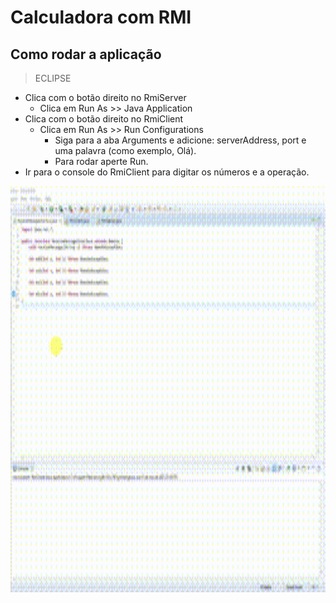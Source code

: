 # Calculadora com RMI

## Como rodar a aplicação 

> ECLIPSE
- Clica com o botão direito no RmiServer
  - Clica em Run As >> Java Application
- Clica com o botão direito no RmiClient
  - Clica em Run As >> Run Configurations 
    - Siga para a aba Arguments e adicione: serverAddress, port e uma palavra (como exemplo, Olá). 
    - Para rodar aperte Run.
- Ir para o console do RmiClient para digitar os números e a operação.

<img src="videos/calculator_rmi.gif" width="900px" height="650px"/>
